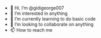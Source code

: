 - 👋 Hi, I’m @gidigeorge007
- 👀 I’m interested in anything
- 🌱 I’m currently learning to do basic code
- 💞️ I’m looking to collaborate on anything
- 📫 How to reach me 

<!---
gidigeorge007/gidigeorge007 is a ✨ special ✨ repository because its `README.md` (this file) appears on your GitHub profile.
You can click the Preview link to take a look at your changes.
--->
